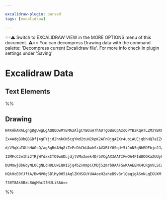 ```yaml
---

excalidraw-plugin: parsed
tags: [excalidraw]

---
```

==⚠  Switch to EXCALIDRAW VIEW in the MORE OPTIONS menu of this document. ⚠== You can decompress Drawing data with the command palette: 'Decompress current Excalidraw file'. For more info check in plugin settings under 'Saving'


# Excalidraw Data

## Text Elements
%%
## Drawing
```compressed-json
N4KAkARALgngDgUwgLgAQQQDwMYEMA2AlgCYBOuA7hADTgQBuCpAzoQPYB2KqATLZMzYBXUtiRoIACyhQ4zZAHoFAc0JRJQgEYA6bGwC2CgF7N6hbEcK4OCtptbErHALRY8RMpWdx8Q1TdIEfARcZgRmBShcZQUebQAObQBmGjoghH0EDihmbgBtcDBQMBKIEm4IDgAhAGUa1gBJAHUAKzZnAH0ALQBNAGE4CgA2LuUARVSSyFhECsJ9aKR+Usxu

Zx4AdgBObQBGDfj4gFYjjd2hnkON5cgYNd2tuN2kpK2AFnOjgAZXr4ubiAUEjqbhHQ7aIZvJLxZ4bTZvLZbJIAyQIQjKaSg77aS5HSFvI5JXY8I4A6zKYLcL4A5hQUhsADWCD6bHwbFIFTp1mYcFwgWyk1Kmlw2AZynpQg4xBZbI5Ei5HB5fKyUEFkAAZoR8PgarBKRJBB41RBafSmU1gZIqdpSYUBHTGQhdTB9ehDeUARKMRxwrk0LsAWxedg1H

d/V9qXaIOLhHAGsQ/ag8gBdAHq8iZePcDhCbUAwhSrAVXBfY0SqU+5iJnN5qNhBDEbjnJJ/LYnXaRqYMJisThNnjIqOMFjsDgAOU4YibBy+bx4rbe+eYABF0lAG9w6UIEADNMIpQBRYKZbLV3P4AFCODEXDrxv+jZvBFHLbNpIbTulIgcBnZ88AtlRQ3NB1QIMIaSiKAhETCBEClAtlGNTVgizCRiAQTQeDwYgIySUCXwQb5hSSLD1SGbBdnVB4q

I2MFcC2eIhi2TRjWYdxxCTO0wADLjdjtVMo2wek4D/bVCgAX3AATIFwOA4F1W8OOKaZUUyCoiAxVVlgYQgEAoKoRTFctpVZdkKgAYnVKzrMFCBsBEfkoAadd9F1M1mVMuV0HMhAfmeXZbPs0hHOcjIDNFGNJRM2VOXIRVeUcwKHJVUL9AAMS1HU9Q4k1WQ9Qo7OS7JUrcx0LWIEE0C+G1tKCkKXNKplnVdXKjVqoqnJcgAlYRvV9Jt2uClKXIAeW

DUMmwjQb6oyNLOCgNLcH0LUw1QW1Sjq4bZvmmpCCMDj52mrb9AAFSwKAAEENK4CRgnVLSCs24qGqiUhLuCtgKFRXB71QGsL0ejrUoPKULo+r6Ql+iA+XpKgjuejIwdhk74By4zbLY+ltQADW4IYvkSM453eKEkhfaFtMx1l8B6bgiTebQ4RIpJ8fiV54ifbSjDYAxuGUyB6AIbcmwk+HOoyHqosrGD0e08USF2/buEOgr5eIXUEBEtB1sgNWAFk2

HQkHcE0YJftA/BwNV0gSBlMy0H5iAqlZKHSGUYUAAoeH2aheB9v3rlQaqjgASmNLqEGUXM+QqN3PYHaleBbX2E994Ow9FwGhuyRqEDGqBRzPWtSnTJaEAjwsbY4RCHajLITbNzdSG3AFsCILXUC3Hcow4Mum5bqNhCgb8OK7zPSjsFoEGwHIal7uADaN3vTeA1ALat0oRQLxgTp5/A+ajGYcrCYIZ9HY17NpAwUdmNB/oAtggPNsDu67fBQkus+d

730T8Ak8BxL8AgMhcIfNJLiSAA==
```
%%